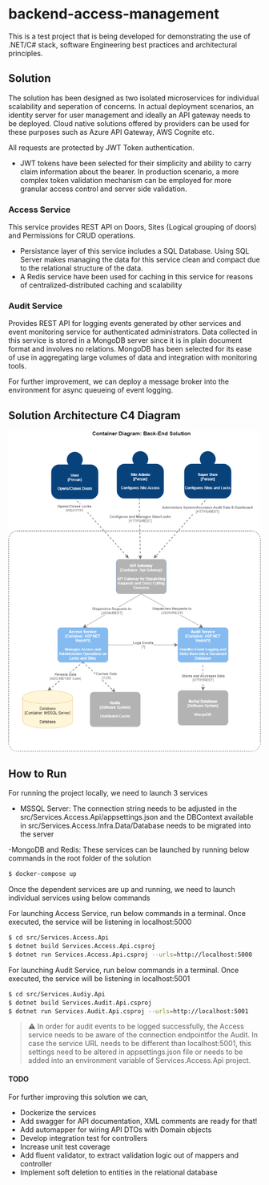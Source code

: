 # backend-access-management

This is a test project that is being developed for demonstrating the use of .NET/C# stack, software Engineering best practices and architectural principles.

## Solution

The solution has been designed as two isolated microservices for individual scalability and seperation of concerns. In actual deployment scenarios, an identity server for user management and ideally an API gateway needs to be deployed. Cloud native solutions offered by providers can be used for these purposes such as Azure API Gateway, AWS Cognite etc.

All requests are protected by JWT Token authentication. 

- JWT tokens have been selected for their simplicity and ability to carry claim information about the bearer. In production scenario, a more complex token validation mechanism can be employed for more granular access control and server side validation.

### Access Service
This service provides REST API on Doors, Sites (Logical grouping of doors) and Permissions for CRUD operations.
- Persistance layer of this service includes a SQL Database. Using SQL Server makes managing the data for this service clean and compact due to the relational structure of the data.
- A Redis service have been used for caching in this service for reasons of centralized-distributed caching and scalability

### Audit Service

Provides REST API for logging events generated by other services and event monitoring service for authenticated administrators. 
Data collected in this service is stored in a MongoDB server since it is in plain document format and involves no relations. MongoDB has been selected for its ease of use in aggregating large volumes of data and integration with monitoring tools.

For further improvement, we can deploy a message broker into the environment for async queueing of event logging.

## Solution Architecture C4 Diagram
![Alt text](docs/c4.png?raw=true "Container Diagram")

## How to Run
For running the project locally, we need to launch 3 services 
- MSSQL Server: The connection string needs to be adjusted in the src/Services.Access.Api/appsettings.json and the DBContext available in src/Services.Access.Infra.Data/Database needs to be migrated into the server

-MongoDB and Redis: These services can be launched by running below commands in the root folder of the solution
```sh
$ docker-compose up
```

Once the dependent services are up and running, we need to launch individual services using below commands

For launching Access Service, run below commands in a terminal. Once executed, the service will be listening in localhost:5000
```sh
$ cd src/Services.Access.Api
$ dotnet build Services.Access.Api.csproj
$ dotnet run Services.Access.Api.csproj --urls=http://localhost:5000
```
For launching Audit Service, run below commands in a terminal. Once executed, the service will be listening in localhost:5001
```sh
$ cd src/Services.Audiy.Api
$ dotnet build Services.Audit.Api.csproj
$ dotnet run Services.Audit.Api.csproj --urls=http://localhost:5001
```
> :warning: In order for audit events to be logged successfully, the Access service needs to be aware of the connection endpointfor the Audit. In case the service URL needs to be different than localhost:5001, this settings need to be altered in appsettings.json file or needs to be added into an environment variable of Services.Access.Api project.

#### TODO
For further improving this solution we can,

- Dockerize the services
- Add swagger for API documentation, XML comments are ready for that!
- Add automapper for wiring API DTOs with Domain objects
- Develop integration test for controllers
- Increase unit test coverage
- Add fluent validator, to extract validation logic out of mappers and controller
- Implement soft deletion to entities in the relational database
